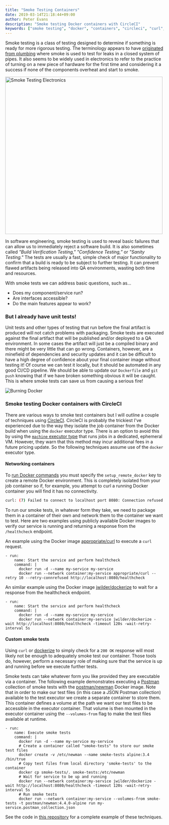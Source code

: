 ```yaml
---
title: "Smoke Testing Containers"
date: 2019-03-14T21:18:44+09:00
author: Peter Evans
description: "Smoke testing Docker containers with CircleCI"
keywords: ["smoke testing", "docker", "containers", "circleci", "curl", "dockerize", "postman"]
---
```


Smoke testing is a class of testing designed to determine if something is ready for more rigorous testing. The terminology appears to have [originated from plumbing](https://en.wikipedia.org/wiki/Smoke_testing_(mechanical)) where smoke is used to test for leaks in a closed system of pipes. It also seems to be widely used in electronics to refer to the practice of turning on a new piece of hardware for the first time and considering it a success if none of the components overheat and start to smoke.

<img src="/img/smoking-circuit-board.jpg" alt="Smoke Testing Electronics" width="500">

In software engineering, smoke testing is used to reveal basic failures that can allow us to immediately reject a software build. It is also sometimes called _"Build Verification Testing," "Confidence Testing,”_ or _"Sanity Testing."_ The tests are usually a fast, simple check of major functionality to confirm that a build is ready to be subject to further testing. It can prevent flawed artifacts being released into QA environments, wasting both time and resources.

With smoke tests we can address basic questions, such as...

- Does my component/service run?
- Are interfaces accessible?
- Do the main features appear to work?

### But I already have unit tests!

Unit tests and other types of testing that run before the final artifact is produced will not catch problems with packaging.
Smoke tests are executed against the final artifact that will be published and/or deployed to a QA environment.
In some cases the artifact will just be a compiled binary and there might be very little that can go wrong.
Containers, however, are a minefield of dependencies and security updates and it can be difficult to have a high degree of confidence about your final container image without testing it!
Of course we can test it locally, but it should be automated in any good CI/CD pipeline.
We should be able to update our `Dockerfile` and `git push` knowing that if we have broken something obvious it will be caught.
This is where smoke tests can save us from causing a serious fire!

![Burning Docker](/img/burning-docker.jpg)

### Smoke testing Docker containers with CircleCI

There are various ways to smoke test containers but I will outline a couple of techniques using [CircleCI](https://circleci.com/).
CircleCI is probably the trickiest I've experienced due to the way they isolate the job container from the Docker build when using the `docker` executor type.
There is an option to avoid this by using the [`machine` executor type](https://circleci.com/docs/2.0/executor-types/#using-machine) that runs jobs in a dedicated, ephemeral VM.
However, they warn that this method may incur additional fees in a future pricing update.
So the following techniques assume use of the `docker` executor type.

#### Networking containers

To [run Docker commands](https://circleci.com/docs/2.0/building-docker-images/) you must specify the `setup_remote_docker` key to create a remote Docker environment.
This is completely isolated from your job container so if, for example, you attempt to curl a running Docker container you will find it has no connectivity.

```bash
curl: (7) Failed to connect to localhost port 8080: Connection refused
```

To run our smoke tests, in whatever form they take, we need to package them in a container of their own and network them to the container we want to test.
Here are two examples using publicly available Docker images to verify our service is running and returning a response from the `/healthcheck` endpoint.

An example using the Docker image [appropriate/curl](https://hub.docker.com/r/appropriate/curl/) to execute a `curl` request.
<div class="highlight"><pre class="chroma"><code class="language-yaml" data-lang="yaml">-<span class="w"> </span><span class="m">run</span><span class="p">:</span><span class="w">
</span><span class="w">    </span><span class="m">name</span><span class="p">:</span><span class="w"> </span>Start<span class="w"> </span>the<span class="w"> </span>service<span class="w"> </span>and<span class="w"> </span>perform<span class="w"> </span>healthcheck<span class="w">
</span><span class="w">    </span><span class="m">command</span><span class="p">:</span><span class="w"> </span>|
      docker run -d --name my-service my-service<span class="w">
</span><span class="w">      </span>docker<span class="w"> </span>run<span class="w"> </span>--network<span class="w"> </span>container<span class="p">:</span>my-service<span class="w"> </span>appropriate/curl<span class="w"> </span>--retry<span class="w"> </span>10<span class="w"> </span>--retry-connrefused<span class="w"> </span>http<span class="p">:</span>//localhost<span class="p">:</span>8080/healthcheck</code></pre></div>

An similar example using the Docker image [jwilder/dockerize](https://hub.docker.com/r/jwilder/dockerize/) to wait for a response from the healthcheck endpoint.
<div class="highlight"><pre class="chroma"><code class="language-yaml" data-lang="yaml">-<span class="w"> </span><span class="m">run</span><span class="p">:</span><span class="w">
</span><span class="w">    </span><span class="m">name</span><span class="p">:</span><span class="w"> </span>Start<span class="w"> </span>the<span class="w"> </span>service<span class="w"> </span>and<span class="w"> </span>perform<span class="w"> </span>healthcheck<span class="w">
</span><span class="w">    </span><span class="m">command</span><span class="p">:</span><span class="w"> </span>|
      docker run -d --name my-service my-service<span class="w">
</span><span class="w">      </span>docker<span class="w"> </span>run<span class="w"> </span>--network<span class="w"> </span>container<span class="p">:</span>my-service<span class="w"> </span>jwilder/dockerize<span class="w"> </span>-wait<span class="w"> </span>http<span class="p">:</span>//localhost<span class="p">:</span>8080/healthcheck<span class="w"> </span>-timeout<span class="w"> </span>120s<span class="w"> </span>-wait-retry-interval<span class="w"> </span>5s</code></pre></div>

#### Custom smoke tests

Using `curl` or [dockerize](https://github.com/jwilder/dockerize) to simply check for a `200 OK` response will most likely not be enough to adequately smoke test our container.
Those tools do, however, perform a necessary role of making sure that the service is up and running before we execute further tests.

Smoke tests can take whatever form you like provided they are executable via a container.
The following example demonstrates executing a [Postman](https://www.getpostman.com/) collection of smoke tests with the [postman/newman](https://hub.docker.com/r/postman/newman) Docker image.
Note that in order to make our test files (in this case a JSON Postman collection) available to the test executor we create a separate container to store them.
This container defines a volume at the path we want our test files to be accessible in the executor container.
That volume is then mounted in the executor container using the `--volumes-from` flag to make the test files available at runtime.

<div class="highlight"><pre class="chroma"><code class="language-yaml" data-lang="yaml">-<span class="w"> </span><span class="m">run</span><span class="p">:</span><span class="w">
</span><span class="w">    </span><span class="m">name</span><span class="p">:</span><span class="w"> </span>Execute<span class="w"> </span>smoke<span class="w"> </span>tests<span class="w">
</span><span class="w">    </span><span class="m">command</span><span class="p">:</span><span class="w"> </span>|
      docker run -d --name my-service my-service<span class="w">
</span><span class="w">      </span><span class="c"># Create a container called &#34;smoke-tests&#34; to store our smoke test files</span><span class="w">
</span><span class="w">      </span>docker<span class="w"> </span>create<span class="w"> </span>-v<span class="w"> </span>/etc/newman<span class="w"> </span>--name<span class="w"> </span>smoke-tests<span class="w"> </span>alpine<span class="p">:</span>3.4<span class="w"> </span>/bin/true<span class="w">
</span><span class="w">      </span><span class="c"># Copy test files from local directory &#39;smoke-tests&#39; to the container</span><span class="w">
</span><span class="w">      </span>docker<span class="w"> </span>cp<span class="w"> </span>smoke-tests/.<span class="w"> </span>smoke-tests<span class="p">:</span>/etc/newman<span class="w">
</span><span class="w">      </span><span class="c"># Wait for service to be up and running</span><span class="w">
</span><span class="w">      </span>docker<span class="w"> </span>run<span class="w"> </span>--network<span class="w"> </span>container<span class="p">:</span>my-service<span class="w"> </span>jwilder/dockerize<span class="w"> </span>-wait<span class="w"> </span>http<span class="p">:</span>//localhost<span class="p">:</span>8080/healthcheck<span class="w"> </span>-timeout<span class="w"> </span>120s<span class="w"> </span>-wait-retry-interval<span class="w"> </span>5s<span class="w">
</span><span class="w">      </span><span class="c"># Run smoke tests</span><span class="w">
</span><span class="w">      </span>docker<span class="w"> </span>run<span class="w"> </span>--network<span class="w"> </span>container<span class="p">:</span>my-service<span class="w"> </span>--volumes-from<span class="w"> </span>smoke-tests<span class="w"> </span>-t<span class="w"> </span>postman/newman<span class="p">:</span>4.4.0-alpine<span class="w"> </span>run<span class="w"> </span>my-service.postman_collection.json</code></pre></div>

See the code in [this repository](https://github.com/peter-evans/smoke-testing) for a complete example of these techniques.

